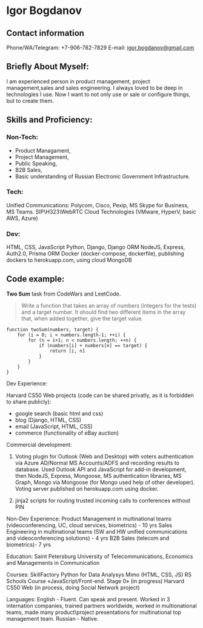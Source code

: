 # Igor Bogdanov

## Contact information

Phone/WA/Telegram: +7-906-782-7829
E-mail: igor.bogdanov@gmail.com

## Briefly About Myself:

I am experienced person in product management, project management,sales and sales engineering. I always loved to be deep in technologies I use. Now I want to not only use or sale or configure things, but to create them.

## Skills and Proficiency:

### Non-Tech:

-   Product Managament,
-   Project Management,
-   Public Speaking,
-   B2B Sales,
-   Basic understanding of Russian Electronic Government Infrastructure.

### Tech:

Unified Communications: Polycom, Cisco, Pexip, MS Skype for Business, MS Teams. SIP\H323\WebRTC
Cloud Technologies (VMware, HyperV, basic AWS, Azure)

### Dev:

HTML, CSS, JavaScript
Python, Django, Django ORM
NodeJS, Express, Auth2.0, Prisma ORM
Docker (docker-compose, dockerfile), publishing dockers to herokuapp.com, using cloud MongoDB

## Code example:

**Two Sum** task from CodeWars and LeetCode.

> Write a function that takes an array of numbers (integers for the tests) and a target number. It should find two different items in the array that, when added together, give the target value.

```
function twoSum(numbers, target) {
	for (i = 0; i < numbers.length-1; ++i) {
		for (n = i+1; n < numbers.length; ++n) {
			if (numbers[i] + numbers[n] == target) {
				return [i, n]
			}
		}
	}
}
```

Dev Experience:

Harvard CS50 Web projects (code can be shared privatly, as it is forbidden to share publicly):

-   google search (basic html and css)
-   blog (Django, HTML, CSS)
-   email (JavaScript, HTML, CSS)
-   commerce (functionality of eBay auction)

Commercial development:

1. Voting plugin for Outlook (Web and Desktop) with voters authentication via Azure AD/Normal MS Accounts/ADFS and recording results to database.
   Used Outlook API and JavaScript for add-in development, then NodeJS, Express, Mongoose, MS authentication libraries, MS Graph, Mongo via Mongoose (for Mongo used help of other developer). Voting server published on herokuapp.com using docker.

2. jinja2 scripts for routing trusted incoming calls to conferences without PIN

Non-Dev Experience:
Product Management in multinational teams (videoconferencing, UC, cloud services, biometrics) - 10 yrs
Sales Engineering in multinational teams (SW and HW unified communications and videoconferencing solutions) - 4 yrs
B2B Sales (telecom and biometrics)- 7 yrs

Education:
Saint Petersburg University of Telecommunications, Economics and Managements in Communication

Courses:
SkillFactory Python for Data Analysys
Mimo (HTML, CSS, JS)
RS Schools Course «JavaScript/Front-end. Stage 0» (in progress)
Harvard CS50 Web (in process, doing Social Network project)

Languages:
English - Fluent. Can speak and present. Worked in 3 internation companies, trained partners worldwide, worked in multionational teams, made many product\project presentations for multinational top management team.
Russian - Native.
